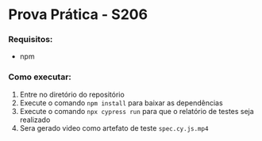 # Prova Prática - S206

### Requisitos:

- npm

### Como executar:

1. Entre no diretório do repositório
2. Execute o comando `npm install` para baixar as dependências
3. Execute o comando `npx cypress run` para que o relatório de testes seja realizado
4. Sera gerado video como artefato de teste `spec.cy.js.mp4`